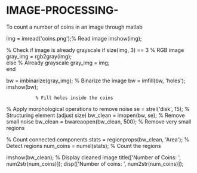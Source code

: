 # IMAGE-PROCESSING-
To count a number of coins in an image through matlab


img = imread('coins.png');% Read image
imshow(img);

% Check if image is already grayscale
if size(img, 3) == 3                      % RGB image
    gray_img = rgb2gray(img);  
else                                       % Already grayscale
    gray_img = img;  
end


bw = imbinarize(gray_img);                % Binarize the image
bw = imfill(bw, 'holes');  
imshow(bw);

               % Fill holes inside the coins

% Apply morphological operations to remove noise
se = strel('disk', 15);                   % Structuring element (adjust size)
bw_clean = imopen(bw, se);                % Remove small noise
bw_clean = bwareaopen(bw_clean, 500);     % Remove very small regions

% Count connected components
stats = regionprops(bw_clean, 'Area');    % Detect regions
num_coins = numel(stats);                 % Count the regions

imshow(bw_clean);                         % Display cleaned image
title(['Number of Coins: ', num2str(num_coins)]);
disp(['Number of coins: ', num2str(num_coins)]);

